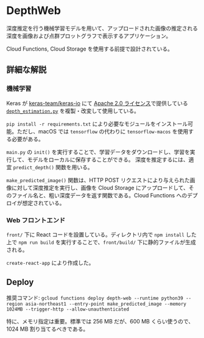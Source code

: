 # DepthWeb

深度推定を行う機械学習モデルを用いて、アップロードされた画像の推定される深度を画像および点群プロットグラフで表示するアプリケーション。

Cloud Functions, Cloud Storage を使用する前提で設計されている。

## 詳細な解説

### 機械学習

Keras が [keras-team/keras-io](https://github.com/keras-team/keras-io) にて [Apache 2.0 ライセンス](https://www.apache.org/licenses/LICENSE-2.0)で提供している [`depth_estimation.py`](https://github.com/keras-team/keras-io/blob/master/examples/vision/depth_estimation.py) を複製・改変して使用している。

`pip install -r requirements.txt` により必要なモジュールをインストール可能。ただし、macOS では `tensorflow` の代わりに `tensorflow-macos` を使用する必要がある。

`main.py` の `init()` を実行することで、学習データをダウンロードし、学習を実行して、モデルをローカルに保存することができる。
深度を推定するには、適宜 `predict_depth()` 関数を用いる。

`make_predicted_image()` 関数は、HTTP POST リクエストにより与えられた画像に対して深度推定を実行し、画像を Cloud Storage にアップロードして、そのファイル名と、粗い深度データを返す関数である。Cloud Functions へのデプロイが想定されている。

### Web フロントエンド

`front/` 下に React コードを設置している。ディレクトリ内で `npm install` した上で `npm run build` を実行することで、`front/build/` 下に静的ファイルが生成される。

`create-react-app` により作成した。

## Deploy

推奨コマンド: `gcloud functions deploy depth-web --runtime python39 --region asia-northeast1 --entry-point make_predicted_image --memory 1024MB --trigger-http --allow-unauthenticated`

特に、メモリ指定は重要。標準では 256 MB だが、600 MB くらい使うので、1024 MB 割り当てるべきである。
